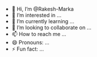 - 👋 Hi, I’m @Rakesh-Marka
- 👀 I’m interested in ...
- 🌱 I’m currently learning ...
- 💞️ I’m looking to collaborate on ...
- 📫 How to reach me ...
- 😄 Pronouns: ...
- ⚡ Fun fact: ...

<!---
Rakesh-Marka/Rakesh-Marka is a ✨ special ✨ repository because its `README.md` (this file) appears on your GitHub profile.
You can click the Preview link to take a look at your changes.
--->
